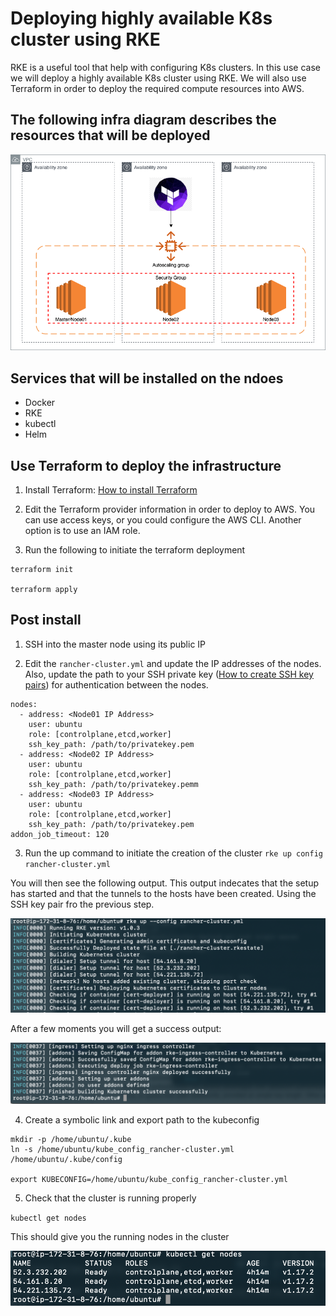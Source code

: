 # Deploying highly available K8s cluster using RKE
RKE is a useful tool that help with configuring K8s clusters. In this use case we will deploy a highly available K8s cluster using RKE.
We will also use Terraform in order to deploy the required compute resources into AWS.

## The following infra diagram describes the resources that will be deployed
![alt text](images/rke-aws.png)

## Services that will be installed on the ndoes
 - Docker
 - RKE
 - kubectl
 - Helm

## Use Terraform to deploy the infrastructure

1. Install Terraform: [How to install Terraform](https://learn.hashicorp.com/terraform/getting-started/install.html) 

2. Edit the Terraform provider information in order to deploy to AWS. You can use access keys, or you could configure the AWS CLI. Another option is to  use an IAM role.

3. Run the following to initiate the terraform deployment

```
terraform init

terraform apply
```

## Post install

1. SSH into the master node using its public IP

2. Edit the `rancher-cluster.yml` and update the IP addresses of the nodes. Also, update the  path to your SSH private key ([How to create SSH key pairs](https://help.ubuntu.com/community/SSH/OpenSSH/Keys)) for authentication between the nodes.

```
nodes:
  - address: <Node01 IP Address>
    user: ubuntu
    role: [controlplane,etcd,worker]
    ssh_key_path: /path/to/privatekey.pem
  - address: <Node02 IP Address>
    user: ubuntu
    role: [controlplane,etcd,worker]
    ssh_key_path: /path/to/privatekey.pemm
  - address: <Node03 IP Address>
    user: ubuntu
    role: [controlplane,etcd,worker]
    ssh_key_path: /path/to/privatekey.pem
addon_job_timeout: 120
```

3. Run the up command to initiate the creation of the cluster
`rke up config rancher-cluster.yml`

You will then see the following output. This output indecates that the setup has started and that the tunnels to the hosts have been created. Using the SSH key pair fro the previous step.

![alt text](images/tunnel.png)

After a few moments you will get a success output:

![alt text](images/success.png)

4. Create a symbolic link and export path to the kubeconfig

```
mkdir -p /home/ubuntu/.kube
ln -s /home/ubuntu/kube_config_rancher-cluster.yml /home/ubuntu/.kube/config

export KUBECONFIG=/home/ubuntu/kube_config_rancher-cluster.yml
```
5. Check that the cluster is running properly

`kubectl get nodes`

This should give you the running nodes in the cluster

![alt text](images/kubectl.png)
